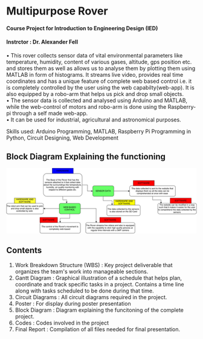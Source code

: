 # Multipurpose Rover

#### Course Project for Introduction to Engineering Design (IED)
#### Instrctor : Dr. Alexander Fell

• This rover collects sensor data of vital environmental parameters like temperature, humidity, content of various gases, altitude, gps position etc. and stores them as well as allows us to analyse them by plotting them using MATLAB in form of histograms. It streams live video, provides real time coordinates and has a unique feature of complete web based control i.e. it is completely controlled by the user using the web capabilty(web-app). It is also equipped by a robo-arm that helps us pick and drop small objects.
<br>
• The sensor data is collected and analysed using Arduino and MATLAB, while the web-control of motors and robo-arm is done using the Raspberry-pi through a self made web-app.
<br>
• It can be used for industrial, agricultural and astronomical purposes.

Skills used: Arduino Programming, MATLAB, Raspberry Pi Programming in Python, Circuit Designing, Web Development

## Block Diagram Explaining the functioning

<img src="blockdiagram.jpg">

## Contents

1) Work Breakdown Structure (WBS) : Key project deliverable that organizes the team's work into manageable sections.
2) Gantt Diagram : Graphical illustration of a schedule that helps plan, coordinate and track specific tasks in a project. Contains a time line along with tasks scheduled to be done during that time.
3) Circuit Diagrams : All circuit diagrams required in the project.
4) Poster : For display during poster presentation 
5) Block Diagram : Diagram explaining the funcitoning of the complete project.
6) Codes : Codes involved in the project
7) Final Report : Compilation of all files needed for final presentation.

